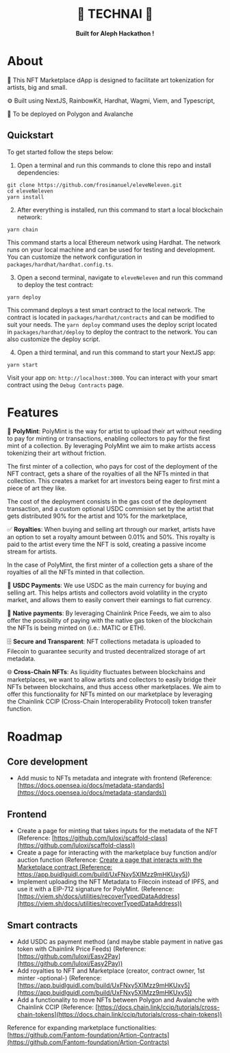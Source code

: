 <h1 align="center"> 🤫 TECHNAI 🤫</h1>
  <h4 align="center">Built for Aleph Hackathon !</h4>

<!-- <h4 align="center">
  <a href="Link to slides">Slides</a> |
  <a href="Link to demo">Demo</a>
</h4> -->

# About

🧪 This NFT Marketplace dApp is designed to facilitate art tokenization for artists, big and small.

⚙️ Built using NextJS, RainbowKit, Hardhat, Wagmi, Viem, and Typescript,

🔗 To be deployed on Polygon and Avalanche

## Quickstart

To get started follow the steps below:

1. Open a terminal and run this commands to clone this repo and install dependencies:

```
git clone https://github.com/frosimanuel/eleveNeleven.git
cd eleveNeleven
yarn install
```

2. After everything is installed, run this command to start a local blockchain network:

```
yarn chain
```

This command starts a local Ethereum network using Hardhat. The network runs on your local machine and can be used for testing and development. You can customize the network configuration in `packages/hardhat/hardhat.config.ts`.

3. Open a second terminal, navigate to `eleveNeleven` and run this command to deploy the test contract:

```
yarn deploy
```

This command deploys a test smart contract to the local network. The contract is located in `packages/hardhat/contracts` and can be modified to suit your needs. The `yarn deploy` command uses the deploy script located in `packages/hardhat/deploy` to deploy the contract to the network. You can also customize the deploy script.

4. Open a third terminal, and run this command to start your NextJS app:

```
yarn start
```

Visit your app on: `http://localhost:3000`. You can interact with your smart contract using the `Debug Contracts` page.

# Features

🎨 **PolyMint**: PolyMint is the way for artist to upload their art without needing to pay for minting or transactions, enabling collectors to pay for the first mint of a collection. By leveraging PolyMint we aim to make artists access tokenizing their art without friction.

The first minter of a collection, who pays for cost of the deployment of the NFT contract, gets a share of the royalties of all the NFTs minted in that collection. This creates a market for art investors being eager to first mint a piece of art they like.

The cost of the deployment consists in the gas cost of the deployment transaction, and a custom optional USDC commision set by the artist that gets distributed 90% for the artist and 10% for the marketplace,

✅ **Royalties**: When buying and selling art through our market, artists have an option to set a royalty amount between 0.01% and 50%. This royalty is paid to the artist every time the NFT is sold, creating a passive income stream for artists.

In the case of PolyMint, the first minter of a collection gets a share of the royalties of all the NFTs minted in that collection.

💸 **USDC Payments**: We use USDC as the main currency for buying and selling art. This helps artists and collectors avoid volatility in the crypto market, and allows them to easily convert their earnings to fiat currency.

🧱 **Native payments**: By leveraging Chainlink Price Feeds, we aim to also offer the possibility of paying with the native gas token of the blockchain the NFTs is being minted on (i.e.: MATIC or ETH).

🗄️ **Secure and Transparent**: NFT collections metadata is uploaded to Filecoin to guarantee security and trusted decentralized storage of art metadata.

🌐 **Cross-Chain NFTs**: As liquidity fluctuates between blockchains and marketplaces, we want to allow artists and collectors to easily bridge their NFTs between blockchains, and thus access other marketplaces. We aim to offer this functionality for NFTs minted on our marketplace by leveraging the Chainlink CCIP (Cross-Chain Interoperability Protocol) token transfer function.

# Roadmap

## Core development

- Add music to NFTs metadata and integrate with frontend (Reference: [https://docs.opensea.io/docs/metadata-standards](https://docs.opensea.io/docs/metadata-standards))

## Frontend

- Create a page for minting that takes inputs for the metadata of the NFT (Reference: [https://github.com/luloxi/scaffold-class](https://github.com/luloxi/scaffold-class))
- Create a page for interacting with the marketplace buy function and/or auction function (Reference: [Create a page that interacts with the Marketplace contract (Reference: https://app.buidlguidl.com/build/UxFNxy5XIMzz9mHKUxy5)](https://app.buidlguidl.com/build/UxFNxy5XIMzz9mHKUxy5))
- Implement uploading the NFT Metadata to Filecoin instead of IPFS, and use it with a EIP-712 signature for PolyMint. (Reference: [https://viem.sh/docs/utilities/recoverTypedDataAddress](https://viem.sh/docs/utilities/recoverTypedDataAddress))

## Smart contracts

- Add USDC as payment method (and maybe stable payment in native gas token with Chainlink Price Feeds) (Reference: [https://github.com/luloxi/Easy2Pay](https://github.com/luloxi/Easy2Pay))
- Add royalties to NFT and Marketplace (creator, contract owner, 1st minter -optional-) (Reference: [https://app.buidlguidl.com/build/UxFNxy5XIMzz9mHKUxy5](https://app.buidlguidl.com/build/UxFNxy5XIMzz9mHKUxy5))
- Add a functionality to move NFTs between Polygon and Avalanche with Chainlink CCIP (Reference: [https://docs.chain.link/ccip/tutorials/cross-chain-tokens](https://docs.chain.link/ccip/tutorials/cross-chain-tokens))

Reference for expanding marketplace functionalities: [https://github.com/Fantom-foundation/Artion-Contracts](https://github.com/Fantom-foundation/Artion-Contracts)

